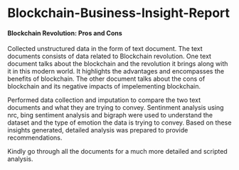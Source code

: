 # Blockchain-Business-Insight-Report

#### Blockchain Revolution: Pros and Cons

Collected unstructured data in the form of text document. The text documents consists of data related to Blockchain revolution.
One text document talks about the blockchain and the revolution it brings along with it in this modern world. It highlights the advantages and encompasses the benefits of blockchain.
The other document talks about the cons of blockchain and its negative impacts of impelementing blockchain.

Performed data collection and imputation to compare the two text documents and what they are trying to convey. Sentinment analysis using nrc, bing sentiment analysis and bigraph were used to understand the dataset and the type of emotion the data is trying to convey. Based on these insights generated, detailed analysis was prepared to provide recommendations.

Kindly go through all the documents for a much more detailed and scripted analysis.
